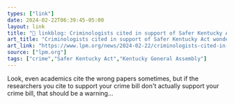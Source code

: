 ```yaml
---
types: ["link"]
date: 2024-02-22T06:39:45-05:00
layout: link
title: "🔗 linkblog: Criminologists cited in support of Safer Kentucky Act wonder why'"
art_title: "Criminologists cited in support of Safer Kentucky Act wonder why"
art_link: "https://www.lpm.org/news/2024-02-22/criminologists-cited-in-support-of-safer-kentucky-act-wonder-why"
source: ["lpm.org"]
tags: ["crime","Safer Kentucky Act","Kentucky General Assembly"]
---
```

Look, even academics cite the wrong papers sometimes, but if the researchers you cite to support your crime bill don't actually support your crime bill, that should be a warning...

